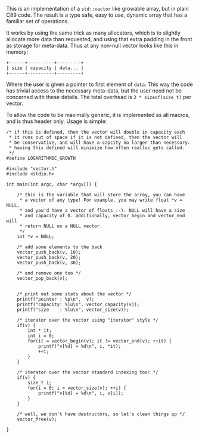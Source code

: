 This is an implementation of a `std::vector` like growable array, but in plain 
C89 code. The result is a type safe, easy to use, dynamic array that has a 
familiar set of operations.

It works by using the same trick as many allocators, which is to slightly 
allocate more data than requested, and using that extra padding in the front
as storage for meta-data. Thus at any non-null vector looks like this in memory:

	+------+----------+---------+
	| size | capacity | data... |
	+------+----------+---------+

Where the user is given a pointer to first element of `data`. This way the 
code has trivial access to the necessary meta-data, but the user need not be
concerned with these details. The total overhead is `2 * sizeof(size_t)` per
vector.

To allow the code to be maximally generic, it is implemented as all macros, and
is thus header only. Usage is simple:

	/* if this is defined, then the vector will double in capacity each 
	 * it runs out of space if it is not defined, then the vector will
	 * be conservative, and will have a capcity no larger than necessary.
	 * having this defined will minimize how often realloc gets called.
	 */
	#define LOGARITHMIC_GROWTH

	#include "vector.h"
	#include <stdio.h>

	int main(int argc, char *argv[]) {

		/* this is the variable that will store the array, you can have
		 * a vector of any type! For example, you may write float *v = NULL, 
		 * and you'd have a vector of floats :-). NULL will have a size 
		 * and capacity of 0. additionally, vector_begin and vector_end will 
		 * return NULL on a NULL vector.
		 */
		int *v = NULL;

		/* add some elements to the back
		vector_push_back(v, 10);
		vector_push_back(v, 20);
		vector_push_back(v, 30);

		/* and remove one too */
		vector_pop_back(v);


		/* print out some stats about the vector */
		printf("pointer : %p\n",  v);
		printf("capacity: %lu\n", vector_capacity(v));
		printf("size    : %lu\n", vector_size(v));

		/* iterator over the vector using "iterator" style */
		if(v) {
			int * it;
			int i = 0;
			for(it = vector_begin(v); it != vector_end(v); ++it) {
				printf("v[%d] = %d\n", i, *it);
				++i;
			}
		}
		
		/* iterator over the vector standard indexing too! */
		if(v) {
			size_t i;
			for(i = 0; i < vector_size(v); ++i) {
				printf("v[%d] = %d\n", i, v[i]);
			}
		}		

		/* well, we don't have destructors, so let's clean things up */
		vector_free(v);

	}
